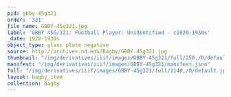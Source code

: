 ```yaml
---
pid: gbby-45g321
order: '321'
file_name: GBBY-45g321.jpg
label: 'GBBY 45G/321: Football Player: Unidentified - c1920-1930s'
_date: 1920-1930s
object_type: glass plate negative
source: http://archives.nd.edu/Bagby/GBBY-45g321.jpg
thumbnail: "/img/derivatives/iiif/images/GBBY-45g321/full/250,/0/default.jpg"
manifest: "/img/derivatives/iiif/images/GBBY-45g321/manifest.json"
full: "/img/derivatives/iiif/images/GBBY-45g321/full/1140,/0/default.jpg"
layout: bagby_item
collection: bagby
---
```

